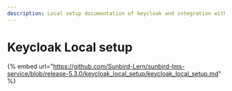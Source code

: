 ```yaml
---
description: Local setup documentation of keycloak and integration with user-org service
---
```


# Keycloak Local setup

{% embed url="https://github.com/Sunbird-Lern/sunbird-lms-service/blob/release-5.3.0/keycloak_local_setup/keycloak_local_setup.md" %}
